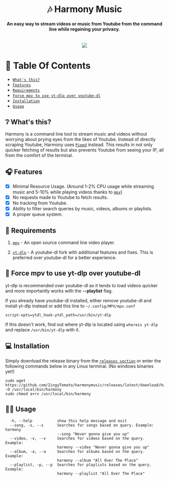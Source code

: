 <div align="center">
<h1>🎶 Harmony Music</h1>
<h4>An easy way to stream videos or music from Youtube from the command line while regaining your privacy.</h4>
</div>

<div align="center" width="60%" height="auto">
  <br>
    <img src="Showcase/2022-04-22 11-47-05.gif">
</div>

# 📖 Table Of Contents

* [`What's this?`](#-whats-this)
* [`Features`](#-features)
* [`Requirements`](#-requirements)
* [`Force mpv to use yt-dlp over youtube-dl`](#-force-mpv-to-use-yt-dlp-over-youtube-dl)
* [`Installation`](#-installation)
* [`Usage`](#-usage)

## ❔ What's this?

Harmony is a command line tool to stream music and videos without worrying about prying eyes from the likes of Youtube. Instead of directly scraping Youtube, Harmony uses [`Piped`](https://github.com/TeamPiped/Piped) instead. This results in not only quicker fetching of results but also prevents Youtube from seeing your IP, all from the comfort of the terminal. 

## 🎧 Features

- [x] Minimal Resource Usage. (Around 1-2% CPU usage while streaming music and 5-10% while playing videos thanks to [`mpv`](https://mpv.io))
- [x] No requests made to Youtube to fetch results.
- [x] No tracking from Youtube.
- [x] Ability to filter search queries by music, videos, albums or playlists.
- [x] A proper queue system. 

## 📜 Requirements

1. [`mpv`](https://mpv.io) - An open source command line video player.

2. [`yt-dlp`](https://github.com/yt-dlp/yt-dlp) - A youtube-dl fork with additional features and fixes. This is preferred over youtube-dl for a better experience.

## 🛑 Force mpv to use yt-dlp over youtube-dl

yt-dlp is recommended over youtube-dl as it tends to load videos quicker and more importantly works with the **--playlist** flag.

If you already have youtube-dl installed, either remove youtube-dl and install yt-dlp instead or add this line to `~/.config/MPV/mpv.conf`

```
script-opts=ytdl_hook-ytdl_path=/usr/bin/yt-dlp
```
If this doesn't work, find out where yt-dlp is located using `whereis yt-dlp` and replace `/usr/bin/yt-dlp` with it.

## 💻 Installation

Simply download the release binary from the [`releases section`](https://github.com/ZingyTomato/harmonymusic/releases) or enter the following commands below in any Linux terminal. (No windows binaries yet!)

```
sudo wget https://github.com/ZingyTomato/harmonymusic/releases/latest/download/harmony -O /usr/local/bin/harmony
sudo chmod a+rx /usr/local/bin/harmony
```

## 👨‍🔧 Usage

```
  -h, --help           show this help message and exit
  --song, -s, --s      Searches for songs based on query. Example: harmony
                       --song "Never gonna give you up"
  --video, -v, --v     Searches for videos based on the query. Example:
                       harmony --video "Never gonna give you up"
  --album, -a, --a     Searches for albums based on the query. Example:
                       harmony --album "All Over The Place"
  --playlist, -p, --p  Searches for playlists based on the query. Example:
                       harmony --playlist "All Over The Place"
```
